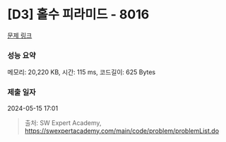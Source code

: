 # [D3] 홀수 피라미드 - 8016 

[문제 링크](https://swexpertacademy.com/main/code/problem/problemDetail.do?contestProbId=AWvzGUKKPVwDFASy) 

### 성능 요약

메모리: 20,220 KB, 시간: 115 ms, 코드길이: 625 Bytes

### 제출 일자

2024-05-15 17:01



> 출처: SW Expert Academy, https://swexpertacademy.com/main/code/problem/problemList.do